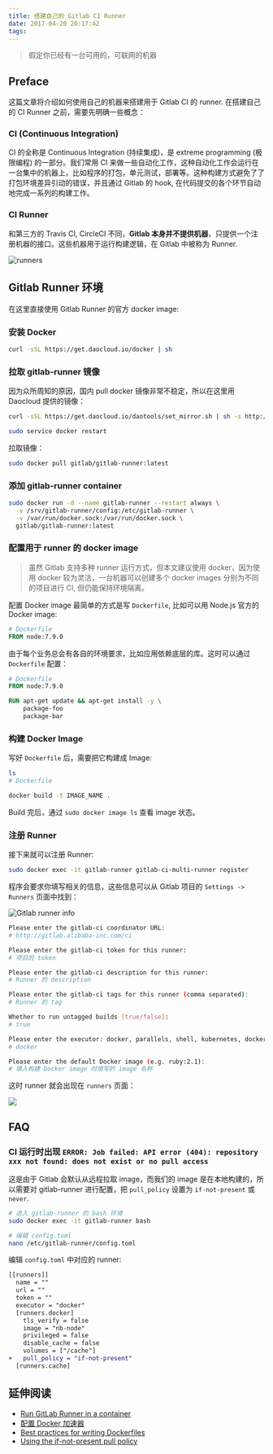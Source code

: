 ```yaml
---
title: 搭建自己的 Gitlab CI Runner
date: 2017-04-20 20:17:42
tags:
---
```

> 假定你已经有一台可用的，可联网的机器

## Preface

这篇文章将介绍如何使用自己的机器来搭建用于 Gitlab CI 的 runner.  在搭建自己的 CI Runner 之前，需要先明确一些概念：

### CI (Continuous Integration)

CI 的全称是 Continuous Integration (持续集成)，是 extreme programming (极限编程) 的一部分。我们常用 CI 来做一些自动化工作，这种自动化工作会运行在一台集中的机器上，比如程序的打包，单元测试，部署等。这种构建方式避免了了打包环境差异引动的错误，并且通过 Gitlab 的 hook, 在代码提交的各个环节自动地完成一系列的构建工作。

### CI Runner

和第三方的 Travis CI, CircleCI 不同，**Gitlab 本身并不提供机器**，只提供一个注册机器的接口。这些机器用于运行构建逻辑，在 Gitlab 中被称为 Runner.

![runners](//gbstatic.djyde.com/assets/006tNc79gy1fet5ffxwglj31ac0y2wj8.jpg)

## Gitlab Runner 环境

在这里直接使用 Gitlab Runner 的官方 docker image:

### 安装 Docker

```bash
curl -sSL https://get.daocloud.io/docker | sh
```

### 拉取 gitlab-runner 镜像

因为众所周知的原因，国内 pull docker 镜像非常不稳定，所以在这里用 Daocloud 提供的镜像：

```bash
curl -sSL https://get.daocloud.io/daotools/set_mirror.sh | sh -s http://718dbf2d.m.daocloud.io

sudo service docker restart
```

拉取镜像：

```bash
sudo docker pull gitlab/gitlab-runner:latest
```

### 添加 gitlab-runner container

```bash
sudo docker run -d --name gitlab-runner --restart always \
  -v /srv/gitlab-runner/config:/etc/gitlab-runner \
  -v /var/run/docker.sock:/var/run/docker.sock \
  gitlab/gitlab-runner:latest
```

### 配置用于 runner 的 docker image

> 虽然 Gitlab 支持多种 runner 运行方式，但本文建议使用 docker，因为使用 docker 较为灵活，一台机器可以创建多个 docker images 分别为不同的项目进行 CI, 但仍能保持环境隔离。

配置 Docker image 最简单的方式是写 `Dockerfile`, 比如可以用 Node.js 官方的 Docker image:

```dockerfile
# Dockerfile
FROM node:7.9.0
```

由于每个业务总会有各自的环境要求，比如应用依赖底层的库。这时可以通过 `Dockerfile` 配置：

```dockerfile
# Dockerfile
FROM node:7.9.0

RUN apt-get update && apt-get install -y \
	package-foo
	package-bar
```

### 构建 Docker Image

写好 `Dockerfile` 后，需要把它构建成 Image:

```bash
ls
# Dockerfile

docker build -t IMAGE_NAME .
```

Build 完后，通过 `sudo docker image ls` 查看 image 状态。

### 注册 Runner

接下来就可以注册 Runner:

```bash
sudo docker exec -it gitlab-runner gitlab-ci-multi-runner register
```

程序会要求你填写相关的信息，这些信息可以从 Gitlab 项目的 `Settings -> Runners` 页面中找到：

![Gitlab runner info](//gbstatic.djyde.com/assets/006tNc79gy1fetavn7r0lj319u0os78u.jpg)

```bash
Please enter the gitlab-ci coordinator URL:
# http://gitlab.alibaba-inc.com/ci

Please enter the gitlab-ci token for this runner:
# 项目的 token

Please enter the gitlab-ci description for this runner:
# Runner 的 description

Please enter the gitlab-ci tags for this runner (comma separated):
# Runner 的 tag

Whether to run untagged builds [true/false]:
# true

Please enter the executor: docker, parallels, shell, kubernetes, docker-ssh, ssh, virtualbox, docker+machine, docker-ssh+machine:
# docker

Please enter the default Docker image (e.g. ruby:2.1):
# 填入构建 Docker image 时填写的 image 名称
```

这时 runner 就会出现在 `runners` 页面：

![](//gbstatic.djyde.com/assets/006tNc79gy1fetbnh1e12j310008qdgs.jpg)

## FAQ

### CI 运行时出现 `ERROR: Job failed: API error (404): repository xxx not found: does not exist or no pull access`

这是由于 Gitlab 会默认从远程拉取 image，而我们的 image 是在本地构建的，所以需要对 gitlab-runner 进行配置，把 `pull_policy` 设置为 `if-not-present` 或 `never`.

```bash
# 进入 gitlab-runner 的 bash 环境
sudo docker exec -it gitlab-runner bash

# 编辑 config.toml
nano /etc/gitlab-runner/config.toml
```

编辑 `config.toml` 中对应的 runner:

```diff
[[runners]]
  name = ""
  url = ""
  token = ""
  executor = "docker"
  [runners.docker]
    tls_verify = false
    image = "nb-node"
    privileged = false
    disable_cache = false
    volumes = ["/cache"]
+   pull_policy = "if-not-present"
  [runners.cache]
```

## 延伸阅读

- [Run GitLab Runner in a container](https://docs.gitlab.com/runner/install/docker.html)
- [配置 Docker 加速器](https://www.daocloud.io/mirror#accelerator-doc)
- [Best practices for writing Dockerfiles](https://docs.docker.com/engine/userguide/eng-image/dockerfile_best-practices/)
- [Using the if-not-present pull policy](https://docs.gitlab.com/runner/executors/docker.html#using-the-if-not-present-pull-policy)